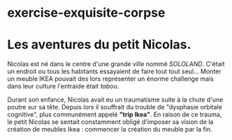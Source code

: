 # exercise-exquisite-corpse

Les aventures du petit Nicolas.
==
Nicolas est né dans le centre d'une grande ville nommé *SOLOLAND*.
C'était un endroit ou tous les habitants essayaient de faire tout tout seul...
Monter un meuble IKEA pouvait des lors représenter un énorme challenge mais dans leur culture l'entraide était *tabou*. 

Durant son enfance, Nicolas avait eu un traumatisme suite à la chute d'une poutre sur sa tête.
Depuis lors il souffrait du trouble de "dysphasie orbitale cognitive", plus communément appelé **"trip Ikea"**.
En raison de ce trauma, le petit Nicolas se sentait constamment obligé d'imposer sa vision de la création de meubles Ikea : commencer la création du meuble par la fin. 
